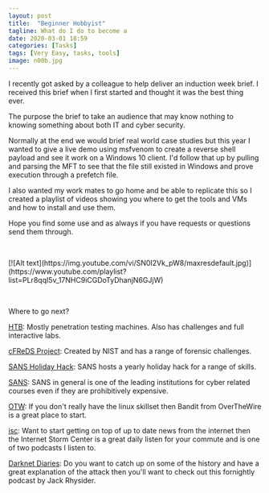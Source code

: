 ```yaml
---
layout: post
title:  "Beginner Hobbyist"
tagline: What do I do to become a
date: 2020-03-01 18:59
categories: [Tasks]
tags: [Very Easy, tasks, tools]
image: n00b.jpg
---
```


I recently got asked by a colleague to help deliver an induction week brief. I received this brief when I first started and thought it was the best thing ever. 

The purpose the brief to take an audience that may know nothing to knowing something about both IT and cyber security. 

Normally at the end we would brief real world case studies but this year I wanted to give a live demo using msfvenom to create a reverse shell payload and see it work on a Windows 10 client. I'd follow that up by pulling and parsing the MFT to see that the file still existed in Windows and prove execution through a prefetch file. 

I also wanted my work mates to go home and be able to replicate this so I created a playlist of videos showing you where to get the tools and VMs and how to install and use them. 

Hope you find some use and as always if you have requests or questions send them through. 
<p>&nbsp;</p> 
[![Alt text](https://img.youtube.com/vi/SN0I2Vk_pW8/maxresdefault.jpg)](https://www.youtube.com/playlist?list=PLr8qqI5v_17NHC9iCGDoTyDhanjN6GJjW)
<p>&nbsp;</p>
Where to go next?

[HTB](https://www.hackthebox.eu/): Mostly penetration testing machines. Also has challenges and full interactive labs.

[cFReDS Project](https://www.cfreds.nist.gov/): Created by NIST and has a range of forensic challenges. 

[SANS Holiday Hack](https://www.holidayhackchallenge.com/2019/): SANS hosts a yearly holiday hack for a range of skills. 

[SANS](https://www.sans.org/): SANS in general is one of the leading institutions for cyber related courses even if they are prohibitively expensive. 

[OTW](https://overthewire.org/wargames/): If you don't really have the linux skillset then Bandit from OverTheWire is a great place to start.

[isc](https://isc.sans.edu/podcast.html): Want to start getting on top of up to date news from the internet then the Internet Storm Center is a great daily listen for your commute and is one of two podcasts I listen to.

[Darknet Diaries](https://darknetdiaries.com/): Do you want to catch up on some of the history and have a great explanation of the attack then you'll want to check out this fornightly podcast by Jack Rhysider.
